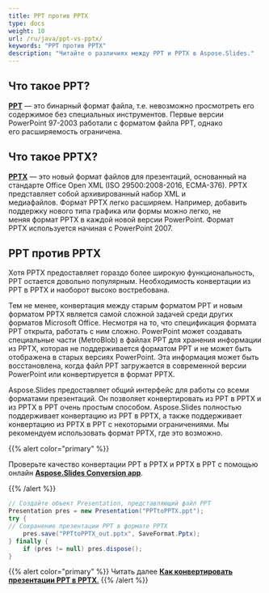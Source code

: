 ```yaml
---
title: PPT против PPTX
type: docs
weight: 10
url: /ru/java/ppt-vs-pptx/
keywords: "PPT против PPTX"
description: "Читайте о различиях между PPT и PPTX в Aspose.Slides."
---
```


## **Что такое PPT?**
[**PPT**](https://docs.fileformat.com/presentation/ppt/) — это бинарный формат файла, т.е. невозможно просмотреть его содержимое без специальных инструментов. Первые версии PowerPoint 97-2003 работали с форматом файла PPT, однако его расширяемость ограничена.

## **Что такое PPTX?**
[**PPTX**](https://docs.fileformat.com/presentation/pptx/) — это новый формат файлов для презентаций, основанный на стандарте Office Open XML (ISO 29500:2008-2016, ECMA-376). PPTX представляет собой архивированный набор XML и медиафайлов. Формат PPTX легко расширяем. Например, добавить поддержку нового типа графика или формы можно легко, не меняя формат PPTX в каждой новой версии PowerPoint. Формат PPTX используется начиная с PowerPoint 2007.

## **PPT против PPTX**
Хотя PPTX предоставляет гораздо более широкую функциональность, PPT остается довольно популярным. Необходимость конвертации из PPT в PPTX и наоборот высоко востребована.

Тем не менее, конвертация между старым форматом PPT и новым форматом PPTX является самой сложной задачей среди других форматов Microsoft Office. Несмотря на то, что спецификация формата PPT открыта, работать с ним сложно. PowerPoint может создавать специальные части (MetroBlob) в файлах PPT для хранения информации из PPTX, которая не поддерживается форматом PPT и не может быть отображена в старых версиях PowerPoint. Эта информация может быть восстановлена, когда файл PPT загружается в современной версии PowerPoint или конвертируется в формат PPTX.

Aspose.Slides предоставляет общий интерфейс для работы со всеми форматами презентаций. Он позволяет конвертировать из PPT в PPTX и из PPTX в PPT очень простым способом. Aspose.Slides полностью поддерживает конвертацию из PPT в PPTX, а также поддерживает конвертацию из PPTX в PPT с некоторыми ограничениями. Мы рекомендуем использовать формат PPTX, где это возможно.

{{% alert color="primary" %}} 

Проверьте качество конвертации PPT в PPTX и PPTX в PPT с помощью онлайн [**Aspose.Slides Conversion app**](https://products.aspose.app/slides/conversion/).

{{% /alert %}} 

```java
// Создайте объект Presentation, представляющий файл PPT
Presentation pres = new Presentation("PPTtoPPTX.ppt");
try {
// Сохранение презентации PPT в формате PPTX
    pres.save("PPTtoPPTX_out.pptx", SaveFormat.Pptx);
} finally {
    if (pres != null) pres.dispose();
}
```

{{% alert color="primary" %}} 
Читать далее [**Как конвертировать презентации PPT в PPTX**.](/slides/ru/java/convert-ppt-to-pptx/)
{{% /alert %}} 
